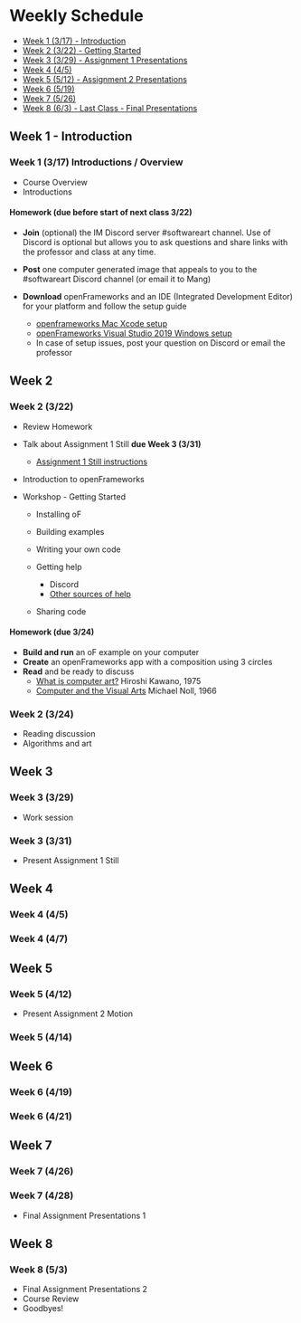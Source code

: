 # Weekly Schedule

* [Week 1 (3/17) - Introduction](#week1)
* [Week 2 (3/22) - Getting Started](#week2)
* [Week 3 (3/29) - Assignment 1 Presentations](#week3)
* [Week 4 (4/5)](#week4)
* [Week 5 (5/12) - Assignment 2 Presentations](#week5)
* [Week 6 (5/19)](#week6)
* [Week 7 (5/26)](#week7)
* [Week 8 (6/3) - Last Class - Final Presentations](#week8)

## <a name="week1"></a>Week 1 - Introduction

### Week 1 (3/17) Introductions / Overview
- Course Overview
- Introductions

#### Homework (due before start of next class 3/22)
- **Join** (optional) the IM Discord server #softwareart channel. Use of Discord is optional but allows you to ask questions and share links with the professor and class at any time.

- **Post** one computer generated image that appeals to you to the #softwareart Discord channel (or email it to Mang)

- **Download** openFrameworks and an IDE (Integrated Development Editor) for your platform and follow the setup guide
    - [openframeworks Mac Xcode setup](https://openframeworks.cc/setup/xcode/)
    - [openFrameworks Visual Studio 2019 Windows setup](docs/openFrameworksVS2019.md)
  - In case of setup issues, post your question on Discord or email the professor


## <a name="week2"></a>Week 2

### Week 2 (3/22)
- Review Homework

- Talk about Assignment 1 Still **due Week 3 (3/31)**
  - [Assignment 1 Still instructions](Assignments.md#assignment-1---still)

- Introduction to openFrameworks

- Workshop - Getting Started
  - Installing oF
  - Building examples
  - Writing your own code
  - Getting help
    - Discord
    - [Other sources of help](https://github.com/periode/software-art-image/wiki/code-help)

  - Sharing code

#### Homework (due 3/24)
- **Build and run** an oF example on your computer
- **Create** an openFrameworks app with a composition using 3 circles
- **Read** and be ready to discuss
  - [What is computer art?](https://github.com/periode/software-art-image/blob/master/assets/readings/required/kawano_art.pdf) Hiroshi Kawano, 1975
  - [Computer and the Visual Arts](https://github.com/periode/software-art-image/blob/master/assets/readings/required/noll_computers_visualarts.pdf) Michael Noll, 1966

### Week 2 (3/24)
- Reading discussion
- Algorithms and art

## <a name="week3"></a>Week 3

### Week 3 (3/29)
- Work session

### Week 3 (3/31)
- Present Assignment 1 Still

## <a name="week4"></a>Week 4

### Week 4 (4/5)

### Week 4 (4/7)

## <a name="week5"></a>Week 5

### Week 5 (4/12)
- Present Assignment 2 Motion

### Week 5 (4/14)

## <a name="week6"></a>Week 6

### Week 6 (4/19)

### Week 6 (4/21)

## <a name="week7"></a>Week 7

### Week 7 (4/26)

### Week 7 (4/28)
- Final Assignment Presentations 1

## <a name="week8"></a>Week 8

### Week 8 (5/3)
- Final Assignment Presentations 2
- Course Review
- Goodbyes!
